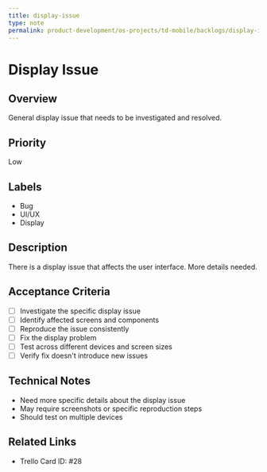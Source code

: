 ```yaml
---
title: display-issue
type: note
permalink: product-development/os-projects/td-mobile/backlogs/display-issue
---
```


# Display Issue

## Overview
General display issue that needs to be investigated and resolved.

## Priority
Low

## Labels
- Bug
- UI/UX
- Display

## Description
There is a display issue that affects the user interface. More details needed.

## Acceptance Criteria
- [ ] Investigate the specific display issue
- [ ] Identify affected screens and components
- [ ] Reproduce the issue consistently
- [ ] Fix the display problem
- [ ] Test across different devices and screen sizes
- [ ] Verify fix doesn't introduce new issues

## Technical Notes
- Need more specific details about the display issue
- May require screenshots or specific reproduction steps
- Should test on multiple devices

## Related Links
- Trello Card ID: #28